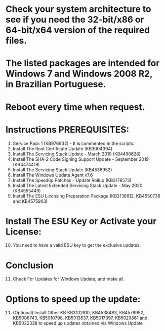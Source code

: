 # Check your system architecture to see if you need the 32-bit/x86 or 64-bit/x64 version of the required files.
# The listed packages are intended for Windows 7 and Windows 2008 R2, in Brazilian Portuguese.
# Reboot every time when request.

# Instructions PREREQUISITES:
1. Service Pack 1 (KB976932) - It is commented in the scripts.
2. Install The Root Certificate Update (KB3004394)
3. Install The Servicing Stack Update - March 2019 (KB4490628)
4. Install The SHA-2 Code Signing Support Update - September 2019 (KB4474419)
5. Install The Servicing Stack Update (KB4536952)
6. Install The Windows Update Agent v7.6
7. Install The Speedup Patches - Update Rollup (KB3179573)
8. Install The Latest Extended Servicing Stack Update - May 2020 (KB4555449)
9. Install The ESU Licensing Preparation Package (KB3138612, KB4550738 and KB4575903)

# Install The ESU Key or Activate your License:
10. You need to have a valid ESU key to get the exclusive updates.

# Conclusion
11. Check For Updates for Windows Update, and make all.

# Options to speed up the update:
11. (Optional) Install Other KB KB3102810, KB4538483, KB4578952, KB5006743, KB5010798, KB5013637, KB5017397, KB5020861 and KB5022338 to speed up updates obtained via Windows Update
